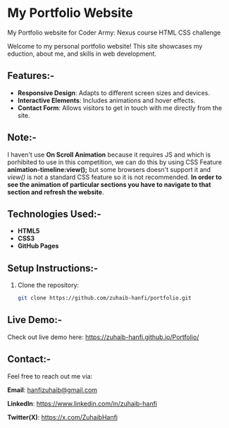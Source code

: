 # My Portfolio Website
My Portfolio website for Coder Army: Nexus course HTML CSS challenge

Welcome to my personal portfolio website! This site showcases my eduction, about me, and skills in web development.

## Features:-

- **Responsive Design**: Adapts to different screen sizes and devices.
- **Interactive Elements**: Includes animations and hover effects.
- **Contact Form**: Allows visitors to get in touch with me directly from the site.

## Note:-

I haven't use **On Scroll Animation** because it requires JS and which is porhibited to use in this competition, we can do this by using CSS Feature **animation-timeline:view();** but some browsers doesn't support it and *view()* is not a standard CSS feature so it is not recommended.
**In order to see the animation of particular sections you have to navigate to that section and refresh the website**.

## Technologies Used:-

- **HTML5**
- **CSS3**
- **GitHub Pages**

## Setup Instructions:-

1. Clone the repository:
   ```sh
   git clone https://github.com/zuhaib-hanfi/portfolio.git


## Live Demo:-

Check out live demo here: https://zuhaib-hanfi.github.io/Portfolio/

## Contact:-

Feel free to reach out me via:

**Email**: hanfizuhaib@gmail.com

**LinkedIn**: https://www.linkedin.com/in/zuhaib-hanfi

**Twitter(X)**: https://x.com/ZuhaibHanfi


